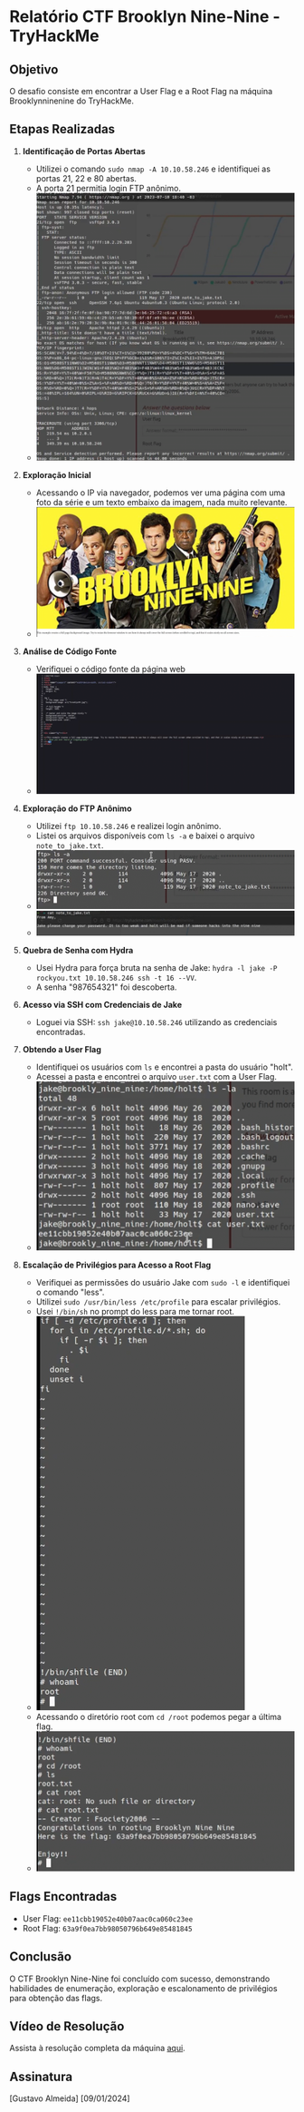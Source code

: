 # Relatório CTF Brooklyn Nine-Nine - TryHackMe

## Objetivo
O desafio consiste em encontrar a User Flag e a Root Flag na máquina Brooklynninenine do TryHackMe.

## Etapas Realizadas

1. **Identificação de Portas Abertas**
   - Utilizei o comando `sudo nmap -A 10.10.58.246` e identifiquei as portas 21, 22 e 80 abertas.
   - A porta 21 permitia login FTP anônimo.
   - ![Prompt do Nmap](https://github.com/Finkeel/Relatorio-TryHackMe/blob/main/imagens/nmap.png)

2. **Exploração Inicial**
   - Acessando o IP via navegador, podemos ver uma página com uma foto da série e um texto embaixo da imagem, nada muito relevante.
   - ![Página Web ](https://github.com/Finkeel/Relatorio-TryHackMe/blob/main/imagens/site.png)

3. **Análise de Código Fonte**
   - Verifiquei o código fonte da página web
   - ![Código Fonte da Página](https://github.com/Finkeel/Relatorio-TryHackMe/blob/main/imagens/codigo-fonte.png)

4. **Exploração do FTP Anônimo**
   - Utilizei `ftp 10.10.58.246` e realizei login anônimo.
   - Listei os arquivos disponíveis com `ls -a` e baixei o arquivo `note_to_jake.txt`.
   - ![Listagem de Arquivos FTP](https://github.com/Finkeel/Relatorio-TryHackMe/blob/main/imagens/listagem-arquivos-ftp.png)
   - ![Conteúdo de note_to_jake.txt](https://github.com/Finkeel/Relatorio-TryHackMe/blob/main/imagens/conteudo-note-to-jake.png)

5. **Quebra de Senha com Hydra**
   - Usei Hydra para força bruta na senha de Jake: `hydra -l jake -P rockyou.txt 10.10.58.246 ssh -t 16 --VV`.
   - A senha "987654321" foi descoberta.

6. **Acesso via SSH com Credenciais de Jake**
   - Loguei via SSH: `ssh jake@10.10.58.246` utilizando as credenciais encontradas.

7. **Obtendo a User Flag**
   - Identifiquei os usuários com `ls` e encontrei a pasta do usuário "holt".
   - Acessei a pasta e encontrei o arquivo `user.txt` com a User Flag.
   - ![User Flag - user.txt](https://github.com/Finkeel/Relatorio-TryHackMe/blob/main/imagens/userflag.png)

8. **Escalação de Privilégios para Acesso a Root Flag**
   - Verifiquei as permissões do usuário Jake com `sudo -l` e identifiquei o comando "less".
   - Utilizei `sudo /usr/bin/less /etc/profile` para escalar privilégios.
   - Usei `!/bin/sh` no prompt do less para me tornar root.
   - ![Acesso como root](https://github.com/Finkeel/Relatorio-TryHackMe/blob/main/imagens/acessoaoroot.png)
   - Acessando o diretório root com `cd /root` podemos pegar a última flag.
   - ![Root Flag](https://github.com/Finkeel/Relatorio-TryHackMe/blob/main/imagens/rootflag.png)

## Flags Encontradas
- User Flag: `ee11cbb19052e40b07aac0ca060c23ee`
- Root Flag: `63a9f0ea7bb98050796b649e85481845`

## Conclusão
O CTF Brooklyn Nine-Nine foi concluído com sucesso, demonstrando habilidades de enumeração, exploração e escalonamento de privilégios para obtenção das flags.

## Vídeo de Resolução
Assista à resolução completa da máquina [aqui](https://www.youtube.com/watch?v=9KDVDI_iyBU).

## Assinatura
[Gustavo Almeida]
[09/01/2024]
